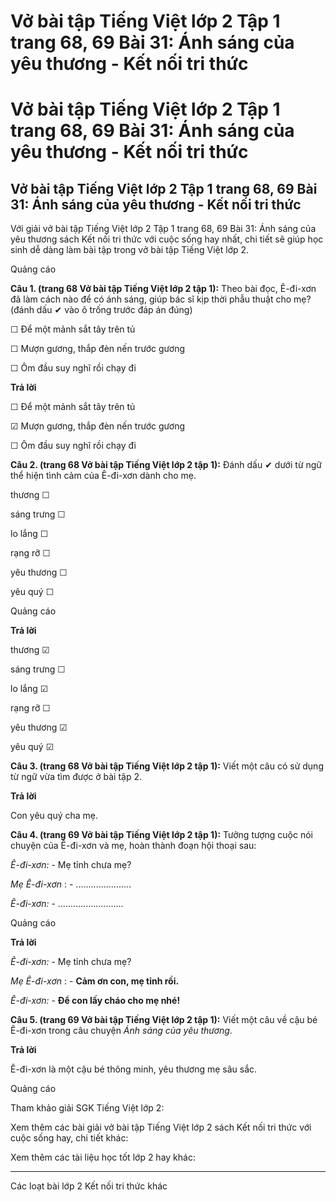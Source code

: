 # Vở bài tập Tiếng Việt lớp 2 Tập 1 trang 68, 69 Bài 31: Ánh sáng của yêu thương - Kết nối tri thức

# Vở bài tập Tiếng Việt lớp 2 Tập 1 trang 68, 69 Bài 31: Ánh sáng của yêu thương - Kết nối tri thức

## Vở bài tập Tiếng Việt lớp 2 Tập 1 trang 68, 69 Bài 31: Ánh sáng của yêu thương - Kết nối tri thức

Với giải vở bài tập Tiếng Việt lớp 2 Tập 1 trang 68, 69 Bài 31: Ánh sáng của yêu thương sách Kết nối tri thức với cuộc sống hay nhất, chi tiết sẽ giúp học sinh dễ dàng làm bài tập trong vở bài tập Tiếng Việt lớp 2.

Quảng cáo

**Câu 1. (trang 68 Vở bài tập Tiếng Việt lớp 2 tập 1):** Theo bài đọc, Ê-đi-xơn đã làm cách nào để có ánh sáng, giúp bác sĩ kịp thời phẫu thuật cho mẹ? (đánh dấu ✔ vào ô trống trước đáp án đúng)

☐ Để một mảnh sắt tây trên tủ

☐ Mượn gương, thắp đèn nến trước gương

☐ Ôm đầu suy nghĩ rồi chạy đi

**Trả lời**

☐ Để một mảnh sắt tây trên tủ

☑ Mượn gương, thắp đèn nến trước gương

☐ Ôm đầu suy nghĩ rồi chạy đi

**Câu 2. (trang 68 Vở bài tập Tiếng Việt lớp 2 tập 1):** Đánh dấu ✔ dưới từ ngữ thể hiện tình cảm của Ê-đi-xơn dành cho mẹ.

thương ☐

sáng trưng ☐

lo lắng ☐

rạng rỡ ☐

yêu thương ☐

yêu quý ☐

Quảng cáo

**Trả lời**

thương ☑

sáng trưng ☐

lo lắng ☑

rạng rỡ ☐

yêu thương ☑

yêu quý ☑

**Câu 3. (trang 68 Vở bài tập Tiếng Việt lớp 2 tập 1):** Viết một câu có sử dụng từ ngữ vừa tìm được ở bài tập 2.

**Trả lời**

Con yêu quý cha mẹ.

**Câu 4. (trang 69 Vở bài tập Tiếng Việt lớp 2 tập 1):** Tưởng tượng cuộc nói chuyện của Ê-đi-xơn và mẹ, hoàn thành đoạn hội thoại sau:

_Ê-đi-xơn:_ \- Mẹ tỉnh chưa mẹ?

_Mẹ Ê-đi-xơn_ : - ......................

_Ê-đi-xơn:_ \- ..........................

Quảng cáo

**Trả lời**

_Ê-đi-xơn:_ \- Mẹ tỉnh chưa mẹ?

_Mẹ Ê-đi-xơn_ : - **Cảm ơn con, mẹ tỉnh rồi.**

_Ê-đi-xơn:_ \- **Để con lấy cháo cho mẹ nhé!**

**Câu 5. (trang 69 Vở bài tập Tiếng Việt lớp 2 tập 1):** Viết một câu về cậu bé Ê-đi-xơn trong câu chuyện _Ánh sáng của yêu thương_.

**Trả lời**

Ê-đi-xơn là một cậu bé thông minh, yêu thương mẹ sâu sắc.

Quảng cáo

Tham khảo giải SGK Tiếng Việt lớp 2:

Xem thêm các bài giải vở bài tập Tiếng Việt lớp 2 sách Kết nối tri thức với cuộc sống hay, chi tiết khác:

Xem thêm các tài liệu học tốt lớp 2 hay khác:

* * *

Các loạt bài lớp 2 Kết nối tri thức khác
